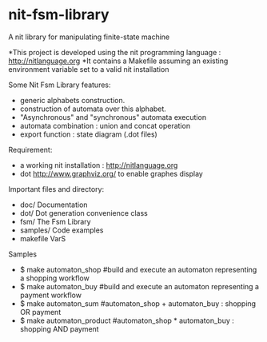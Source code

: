 nit-fsm-library
===============

A nit library for manipulating finite-state machine

*This project is developed using the nit programming language : http://nitlanguage.org
*It contains a Makefile assuming an existing environment variable set to a valid nit installation


Some Nit Fsm Library features:
 * generic alphabets construction.
 * construction of automata over this alphabet.
 * "Asynchronous" and "synchronous" automata execution
 * automata combination : union and concat operation
 * export function : state diagram (.dot files)

Requirement:
 * a working nit installation : http://nitlanguage.org 
 * dot		http://www.graphviz.org/	to enable graphes display

Important files and directory:

 *  doc/ Documentation
 *  dot/	Dot generation convenience class
 *	fsm/	The Fsm Library
 *	samples/	Code examples
 *	makefile VarS
 
Samples
 * $ make automaton_shop #build and execute an automaton representing a shopping workflow
 * $ make automaton_buy #build and execute an automaton representing a payment workflow
 * $ make automaton_sum #automaton_shop + automaton_buy : shopping OR payment
 * $ make automaton_product #automaton_shop * automaton_buy : shopping AND payment
